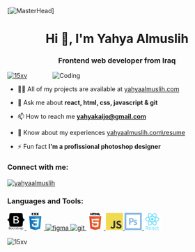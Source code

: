 [![MasterHead](https://www.digitaladlectio.com/wp-content/uploads/2020/04/New-PNC-Animated-Banners.gif)]
<h1 align="center">Hi 👋, I'm Yahya Almuslih</h1>
<h3 align="center">Frontend web developer from Iraq</h3>
<img align="right" alt="Coding" width="400" src="https://miro.medium.com/v2/resize:fit:640/1*ZSVmWGcc1weENb0ShawWxw.gif">

<p align="left"> <a href="https://github.com/ryo-ma/github-profile-trophy"><img src="https://github-profile-trophy.vercel.app/?username=15xv" alt="15xv" /></a> </p>

- 👨‍💻 All of my projects are available at [yahyaalmuslih.com](yahyaalmuslih.com)

- 💬 Ask me about **react, html, css, javascript & git**

- 📫 How to reach me **yahyakaijo@gmail.com**

- 📄 Know about my experiences [yahyaalmuslih.com\resume](yahyaalmuslih.com\resume)

- ⚡ Fun fact **I'm a profissional photoshop designer**

<h3 align="left">Connect with me:</h3>
<p align="left">
<a href="https://linkedin.com/in/yahyaalmuslih" target="blank"><img align="center" src="https://raw.githubusercontent.com/rahuldkjain/github-profile-readme-generator/master/src/images/icons/Social/linked-in-alt.svg" alt="yahyaalmuslih" height="30" width="40" /></a>
</p>

<h3 align="left">Languages and Tools:</h3>
<p align="left"> <a href="https://getbootstrap.com" target="_blank" rel="noreferrer"> <img src="https://raw.githubusercontent.com/devicons/devicon/master/icons/bootstrap/bootstrap-plain-wordmark.svg" alt="bootstrap" width="40" height="40"/> </a> <a href="https://www.w3schools.com/css/" target="_blank" rel="noreferrer"> <img src="https://raw.githubusercontent.com/devicons/devicon/master/icons/css3/css3-original-wordmark.svg" alt="css3" width="40" height="40"/> </a> <a href="https://www.figma.com/" target="_blank" rel="noreferrer"> <img src="https://www.vectorlogo.zone/logos/figma/figma-icon.svg" alt="figma" width="40" height="40"/> </a> <a href="https://git-scm.com/" target="_blank" rel="noreferrer"> <img src="https://www.vectorlogo.zone/logos/git-scm/git-scm-icon.svg" alt="git" width="40" height="40"/> </a> <a href="https://www.w3.org/html/" target="_blank" rel="noreferrer"> <img src="https://raw.githubusercontent.com/devicons/devicon/master/icons/html5/html5-original-wordmark.svg" alt="html5" width="40" height="40"/> </a> <a href="https://developer.mozilla.org/en-US/docs/Web/JavaScript" target="_blank" rel="noreferrer"> <img src="https://raw.githubusercontent.com/devicons/devicon/master/icons/javascript/javascript-original.svg" alt="javascript" width="40" height="40"/> </a> <a href="https://www.photoshop.com/en" target="_blank" rel="noreferrer"> <img src="https://raw.githubusercontent.com/devicons/devicon/master/icons/photoshop/photoshop-line.svg" alt="photoshop" width="40" height="40"/> </a> <a href="https://reactjs.org/" target="_blank" rel="noreferrer"> <img src="https://raw.githubusercontent.com/devicons/devicon/master/icons/react/react-original-wordmark.svg" alt="react" width="40" height="40"/> </a> </p>

<p><img align="center" src="https://github-readme-stats.vercel.app/api/top-langs?username=15xv&show_icons=true&locale=en&layout=compact" alt="15xv" /></p>
